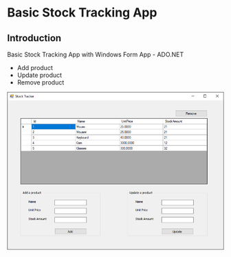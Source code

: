 # Basic Stock Tracking App

## Introduction
Basic Stock Tracking App with Windows Form App - ADO.NET

- Add product
- Update product
- Remove product

![](screenshot.PNG)
